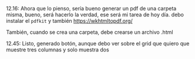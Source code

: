 12.16: Ahora que lo pienso, sería bueno generar un pdf de una carpeta misma, bueno, será hacerlo la verdad, ese será mi tarea de hoy día.
debo instalar el `pdfkit` y también https://wkhtmltopdf.org/

También, cuando se crea una carpeta, debe crearse un archivo .html

12.45: Listo, generado botón, aunque debo ver sobre el grid que quiero que muestre tres columnas y solo muestra dos